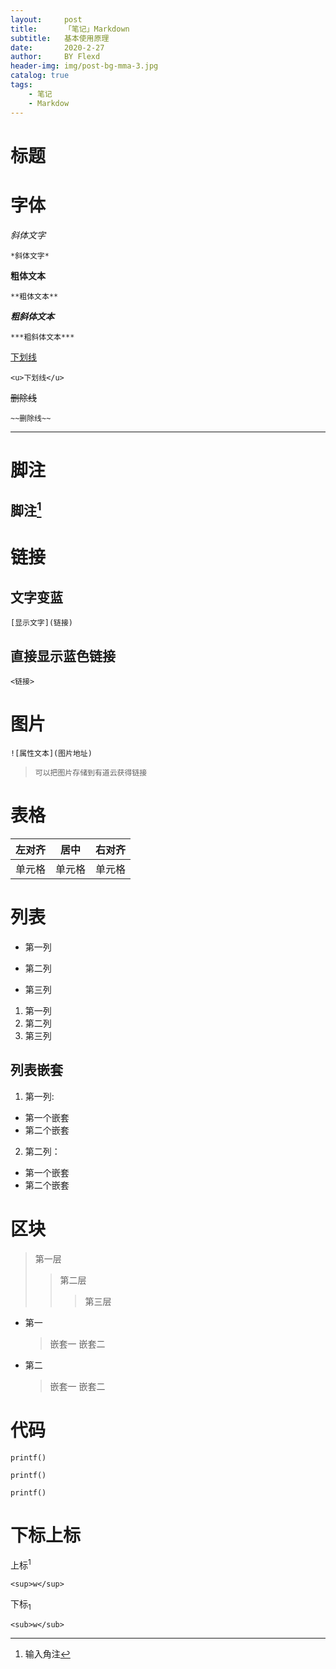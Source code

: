 ```yaml
---
layout:     post
title:      「笔记」Markdown
subtitle:   基本使用原理
date:       2020-2-27
author:     BY Flexd
header-img: img/post-bg-mma-3.jpg
catalog: true
tags:
    - 笔记
    - Markdow
---
```


# 标题
#

##

###

####

# 字体
*斜体文字*

	*斜体文字*

**粗体文本**

	**粗体文本**

***粗斜体文本***

	***粗斜体文本***

<u>下划线</u>

	<u>下划线</u>

~~删除线~~

	~~删除线~~

---

# 脚注
## 脚注[^r]

[^r]: 输入角注

# 链接
## 文字变蓝

	[显示文字](链接)

## 直接显示蓝色链接

	<链接>

# 图片
	![属性文本](图片地址)

>`可以把图片存储到有道云获得链接`

# 表格

左对齐|居中|右对齐
:-|:-:|-:
单元格|单元格|单元格

# 列表
* 第一列
+ 第二列
- 第三列

1. 第一列
2. 第二列
3. 第三列

## 列表嵌套
1. 第一列:
* 第一个嵌套
* 第二个嵌套
2. 第二列：
* 第一个嵌套
* 第二个嵌套

# 区块
> 第一层
>> 第二层
>>> 第三层

* 第一
	>嵌套一
	>嵌套二
* 第二
	>嵌套一
	>嵌套二

# 代码
`printf()`

```printf()```

	printf()

# 下标上标
上标<sup>1</sup>

	<sup>w</sup>

下标<sub>1</sub>

	<sub>w</sub>
